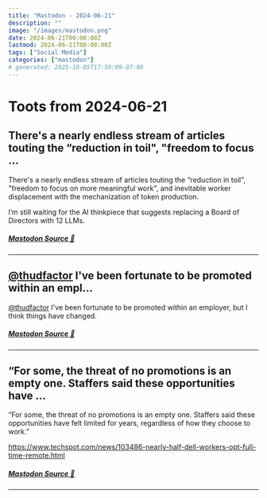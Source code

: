 ```yaml
---
title: "Mastodon - 2024-06-21"
description: ""
image: "/images/mastodon.png"
date: 2024-06-21T00:00:00Z
lastmod: 2024-06-21T00:00:00Z
tags: ["Social Media"]
categories: ["mastodon"]
# generated: 2025-10-05T17:59:09-07:00
---
```


# Toots from 2024-06-21

## There's a nearly endless stream of articles touting the “reduction in toil", "freedom to focus ...

There's a nearly endless stream of articles touting the “reduction in toil", "freedom to focus on more meaningful work", and inevitable worker displacement with the mechanization of token production.

I’m still waiting for the AI thinkpiece that suggests replacing a Board of Directors with 12 LLMs.

##### [Mastodon Source 🐘](https://hachyderm.io/@mweagle/112656843285140630)

---

## [@thudfactor](https://hachyderm.io/@thudfactor) I've been fortunate to be promoted within an empl...

[@thudfactor](https://hachyderm.io/@thudfactor) I've been fortunate to be promoted within an employer, but I think things have changed.

##### [Mastodon Source 🐘](https://hachyderm.io/@mweagle/112655211167815410)

---

## “For some, the threat of no promotions is an empty one. Staffers said these opportunities have ...

“For some, the threat of no promotions is an empty one. Staffers said these opportunities have felt limited for years, regardless of how they choose to work.”

<https://www.techspot.com/news/103486-nearly-half-dell-workers-opt-full-time-remote.html>

##### [Mastodon Source 🐘](https://hachyderm.io/@mweagle/112655157244608431)

---

